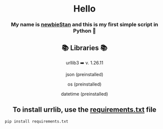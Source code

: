 <h1 align="center">Hello</h1>
<h3 align="center">My name is <a href="https://github.com/newbieStan" target="_blank">newbieStan</a> and this is my first simple script in Python 🐍</h1>

<h2 align="center">📚 Libraries 📚</h2>

<p align="center">
  urllib3 ➡️ v. 1.26.11
</p>

<p align="center">
  json (preinstalled)
</p>

<p align="center">
  os (preinstalled)
</p>

<p align="center">
  datetime (preinstalled)
</p>

<h2 align="center">To install urrlib, use the <a href="https://github.com/GrogMaster/FastBitcoinChecker/blob/main/requirements.txt" target="_blank">requirements.txt</a> file</h2>

```
pip install requirements.txt
```
